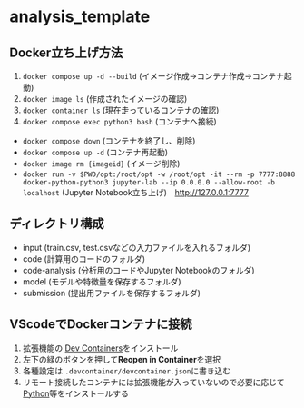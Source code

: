 # analysis_template

## Docker立ち上げ方法

1. `docker compose up -d --build` (イメージ作成→コンテナ作成→コンテナ起動)
2. `docker image ls` (作成されたイメージの確認)
3. `docker container ls` (現在走っているコンテナの確認)
4. `docker compose exec python3 bash` (コンテナへ接続)

- `docker compose down` (コンテナを終了し、削除)
- `docker compose up -d` (コンテナ再起動)
- `docker image rm {imageid}` (イメージ削除)
- `docker run -v $PWD/opt:/root/opt -w /root/opt -it --rm -p 7777:8888 docker-python-python3 jupyter-lab --ip 0.0.0.0 --allow-root -b localhost` (Jupyter Notebook立ち上げ)　<http://127.0.0.1:7777>

## ディレクトリ構成

- input (train.csv, test.csvなどの入力ファイルを入れるフォルダ)
- code (計算用のコードのフォルダ)
- code-analysis (分析用のコードやJupyter Notebookのフォルダ)
- model (モデルや特徴量を保存するフォルダ)
- submission (提出用ファイルを保存するフォルダ)

## VScodeでDockerコンテナに接続

1. 拡張機能の [Dev Containers](https://marketplace.visualstudio.com/items?itemName=ms-vscode-remote.remote-containers)をインストール
2. 左下の緑のボタンを押して**Reopen in Container**を選択
3. 各種設定は `.devcontainer/devcontainer.json`に書き込む
4. リモート接続したコンテナには拡張機能が入っていないので必要に応じて[Python](https://marketplace.visualstudio.com/items?itemName=ms-python.python)等をインストールする
